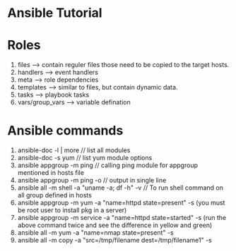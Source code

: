 # Ansible Tutorial

# Roles
1. files --> contain reguler files those need to be copied to the target hosts.
2. handlers --> event handlers
3. meta --> role dependencies
4. templates --> similar to files, but contain dynamic data.
5. tasks --> playbook tasks
6. vars/group_vars --> variable defination

# Ansible commands
1. ansible-doc -l | more // list all modules
2. ansible-doc -s yum // list yum module options
3. ansible appgroup -m ping // calling ping module for appgroup mentioned in hosts file
4. ansible appgroup -m ping -o // output in single line
5. ansible all -m shell -a "uname -a; df -h" -v // To run shell command on all group defined in hosts
6. ansible appgroup -m yum -a "name=httpd state=present" -s
   (you must be root user to install pkg in a server)
7. ansible appgroup -m service -a "name=httpd state=started" -s
   (run the above command twice and see the difference in yellow and green)
8. ansible all -m yum -a "name=nmap state=present" -s
9. ansible all -m copy -a "src=/tmp/filename dest=/tmp/filename1" -s
